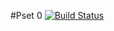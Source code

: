#Pset 0
[![Build Status](https://travis-ci.com/csci-e-29/2020sp-pset-0-jkimbrough0.svg?token=4nsKxjYajjzdchG14re6&branch=master)](https://travis-ci.com/csci-e-29/2020sp-pset-0-jkimbrough0)
